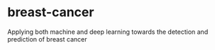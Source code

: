 # breast-cancer
Applying both machine and deep learning towards the detection and prediction of breast cancer
